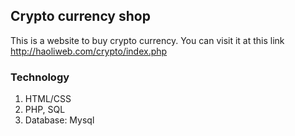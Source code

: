 ## Crypto currency shop

This is a website to buy crypto currency. You can visit it at this link http://haoliweb.com/crypto/index.php



### Technology
1. HTML/CSS
2. PHP, SQL
3. Database: Mysql 

